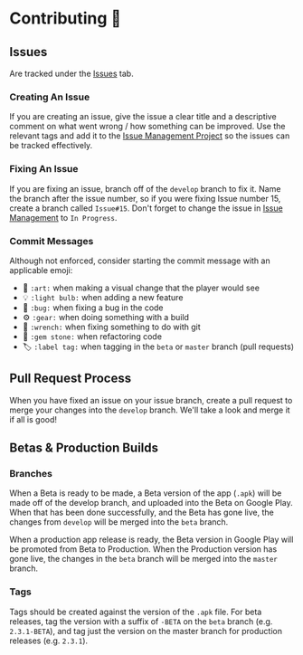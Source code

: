 # Contributing 🎉

## Issues

Are tracked under the [Issues](https://github.com/iamtomhewitt/jet-dash-vr/issues) tab. 

### Creating An Issue

If you are creating an issue, give the issue a clear title and a descriptive comment on what went wrong / how something can be improved. Use the relevant tags and add it to the [Issue Management Project](https://github.com/iamtomhewitt/jet-dash-vr/projects/1) so the issues can be tracked effectively.

### Fixing An Issue

If you are fixing an issue, branch off of the `develop` branch to fix it. Name the branch after the issue number, so if you were fixing Issue number 15, create a branch called `Issue#15`. Don't forget to change the issue in [Issue Management](https://github.com/iamtomhewitt/jet-dash-vr/projects/1) to `In Progress`.

### Commit Messages

Although not enforced, consider starting the commit message with an applicable emoji:
- 🎨 `:art:` when making a visual change that the player would see
- 💡 `:light bulb:` when adding a new feature
- 🐛 `:bug:` when fixing a bug in the code 
- ⚙️ `:gear:` when doing something with a build
- 🔧 `:wrench:` when fixing something to do with git
- 💎 `:gem stone:` when refactoring code 
- 🏷 `:label tag:` when tagging in the `beta` or `master` branch (pull requests)

## Pull Request Process

When you have fixed an issue on your issue branch, create a pull request to merge your changes into the `develop` branch. We'll take a look and merge it if all is good!

## Betas & Production Builds

### Branches
When a Beta is ready to be made, a Beta version of the app (`.apk`) will be made off of the develop branch, and uploaded into the Beta on Google Play. When that has been done successfully, and the Beta has gone live, the changes from `develop` will be merged into the `beta` branch.

When a production app release is ready, the Beta version in Google Play will be promoted from Beta to Production. When the Production version has gone live, the changes in the `beta` branch will be merged into the `master` branch.

### Tags

Tags should be created against the version of the `.apk` file. For beta releases, tag the version with a suffix of `-BETA` on the `beta` branch (e.g. `2.3.1-BETA`), and tag just the version on the master branch for production releases (e.g. `2.3.1`).